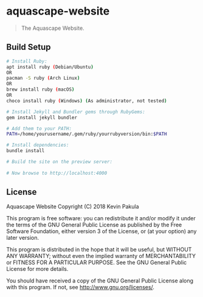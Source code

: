 # aquascape-website
> The Aquascape Website.

## Build Setup

``` bash
# Install Ruby:
apt install ruby (Debian/Ubuntu)
OR
pacman -S ruby (Arch Linux)
OR
brew install ruby (macOS)
OR
choco install ruby (Windows) (As administrator, not tested)

# Install Jekyll and Bundler gems through RubyGems:
gem install jekyll bundler

# Add them to your PATH:
PATH=/home/yourusername/.gem/ruby/yourrubyversion/bin:$PATH

# Install dependencies:
bundle install

# Build the site on the preview server:
 
# Now browse to http://localhost:4000
```

## License

Aquascape Website
Copyright (C) 2018 Kevin Pakula

This program is free software: you can redistribute it and/or modify
it under the terms of the GNU General Public License as published by
the Free Software Foundation, either version 3 of the License, or
(at your option) any later version.

This program is distributed in the hope that it will be useful,
but WITHOUT ANY WARRANTY; without even the implied warranty of
MERCHANTABILITY or FITNESS FOR A PARTICULAR PURPOSE.  See the
GNU General Public License for more details.

You should have received a copy of the GNU General Public License
along with this program.  If not, see <http://www.gnu.org/licenses/>.
